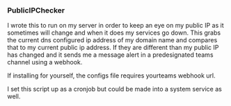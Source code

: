 ### PublicIPChecker  
  
I wrote this to run on my server in order to keep an eye on my public IP as it sometimes will change and when it does my services go down. This grabs the current dns configured ip address of my domain name and compares that to my current public ip address. If they are different than my public IP has changed and it sends me a message alert in a predesignated teams channel using a webhook.  
  
If installing for yourself, the configs file requires yourteams webhook url.  
  
I set this script up as a cronjob but could be made into a system service as well. 